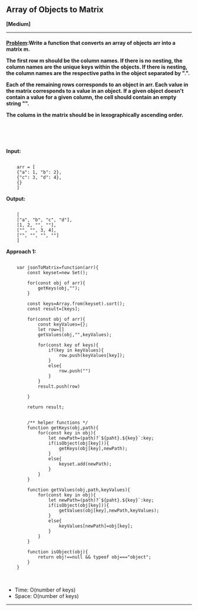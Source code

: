 ##  Array of Objects to Matrix  


<b>[Medium]</b>
<br/>

<hr/>

<h4><a href="https://leetcode.com/problems/json-deep-equal/description/?utm_campaign=PostD17&utm_medium=Post&utm_source=Post&gio_link_id=4PKqJ0z9">Problem</a>:Write a function that converts an array of objects arr into a matrix m.<br>

The first row m should be the column names. If there is no nesting, the column names are the unique keys within the objects. If there is nesting, the column names are the respective paths in the object separated by ".". <br>

Each of the remaining rows corresponds to an object in arr. Each value in the matrix corresponds to a value in an object. If a given object doesn't contain a value for a given column, the cell should contain an empty string "".<br>

The colums in the matrix should be in lexographically ascending order. <br>


<br/>

</h4>

<br/>

<b>Input:</b>

```

    arr = [
    {"a": 1, "b": 2},
    {"c": 3, "d": 4},
    {}
    ]

```
<b>Output: </b>

```

    [
    ["a", "b", "c", "d"],
    [1, 2, "", ""],
    ["", "", 3, 4],
    ["", "", "", ""]
    ]

```

<b>Approach 1:</b> 
<br/>

```

    var jsonToMatrix=function(arr){
        const keyset=new Set();

        for(const obj of arr){
            getKeys(obj,"");
        }

        const keys=Array.from(keyset).sort();
        const result=[keys];

        for(const obj of arr){
            const keyValues={};
            let row=[]
            getValues(obj,"",keyValues);
            
            for(const key of keys){
                if(key in keyValues){
                    row.push(keyValues[key]);
                }
                else{
                    row.push("")
                }
            }
            result.push(row)

        }

        return result;


        /** helper functions */
        function getKeys(obj,path){
            for(const key in obj){
                let newPath=(path)?`${paht}.${key}`:key;
                if(isObject(obj[key])){
                    getKeys(obj[key],newPath);
                }
                else{
                    keyset.add(newPath);
                }
            }
        }

        function getValues(obj,path,keyValues){
            for(const key in obj){
                let newPath=(path)?`${paht}.${key}`:key;
                if(isObject(obj[key])){
                    getValues(obj[key],newPath,keyValues);
                }
                else{
                    keyValues[newPath]=obj[key];
                }
            }
        }

        function isObject(obj){
            return obj!==null && typeof obj==="object";
        }
    }

```

<br/>
<ul>
<li>Time: O(number of keys) </li>
<li>Space: O(number of keys) </li>
</ul>
<hr>

